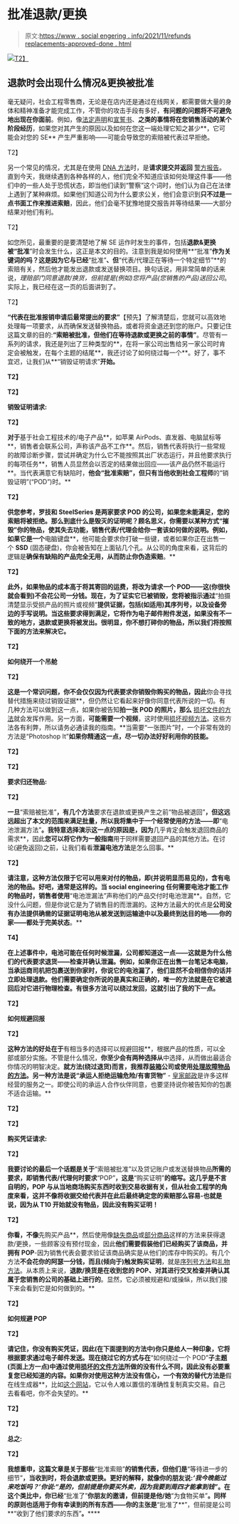 # 批准退款/更换

> 原文:[https://www . social engering . info/2021/11/refunds replacements-approved-done . html](https://www.socialengineering.info/2021/11/refundsreplacements-approved-done.html)

[![](../Images/6685a62535b6df2a83a3ba3824bb2d47.png)T2】](https://blogger.googleusercontent.com/img/a/AVvXsEiurwG_H7CFORYyWyq7y6pbqT3UTX6CJAZrm0D5PfFxhMklO6UogtvdryowsDVeALm_7tWn7bsTRw7yn9uGtsMq0hCNfevrN62teYJppajEJSMg1ZrHoTczn0ujziDaym3thl4A6FtB5XjOyl57o0z0rHl4g1vLX-vH5tByg3nfQ4N7pbCfgz0VdSB2=s226)

## **退款时会出现什么情况&更换被批准**

毫无疑问，社会工程零售商，无论是在店内还是通过在线网关，都需要做大量的身体和精神准备才能完成工作，不管你的攻击手段有多好，**有问题的问题将不可避免地出现在你面前**。例如，像[法定声明](https://www.socialengineers.net/2020/06/asked-to-sign-stat-dec.html)和[宣誓书](https://www.socialengineers.net/2020/05/asked-to-sign-affidavit_14.html)、**之类的事情将在您销售活动的某个阶段经历**，如果您对其产生的原因以及如何在您这一端处理它知之甚少**，它可能会对您的 SE** 产生严重影响——可能会导致您的索赔被代表过早拒绝。

 T2】

另一个常见的情况，尤其是在使用 [DNA 方法](https://www.socialengineers.net/2020/08/the-dna-method.html)时，是**请求提交并返回** [警方报告](https://www.socialengineers.net/2021/01/filing-police-report.html)。直到今天，我继续遇到各种各样的人，他们完全不知道应该如何处理这件事——他们中的一些人处于恐慌状态，即当他们读到“警察”这个词时，他们认为自己在法律上遇到了某种麻烦。如果他们知道公司为什么要求公关，他们会意识到**只不过是一点书面工作来推进索赔**，因此，他们会毫不犹豫地提交报告并等待结果——大部分结果对他们有利。

 T2】

如您所见，最重要的是要清楚地了解 SE 运作时发生的事件，包括**退款&更换被“批准**”时会发生什么，这正是本文的目的。注意到我是如何使用**“批准”**作为关键词的吗？这是因为它与已经**“批准”**、但**“代表/代理正在等待一个特定细节”**的索赔有关，然后他才能发出退款或发送替换项目。换句话说，用非常简单的话来说，**理赔部门同意退款/换货，但前提是*(例如)*您将产品(您销售的产品)送回公司**。实际上，我已经在这一页的后面讲到了。

 T2】

**“代表在批准报销申请后最常提出的要求”**【预先】了解清楚后，您就可以高效地处理每一项要求，从而确保发送替换物品，或者将资金退还到您的账户。只要记住这篇文章的目的:**“索赔被批准，但他们在等待退款或更换之前的事情”**。尽管有一系列的请求，我还是列出了三种类型的**，在将一家公司出售给另一家公司时肯定会被触发，在每个主题的结尾**，我还讨论了如何绕过每一个**。好了，事不宜迟，让我们从**“销毁证明请求”**开始。**

 **T2】**

 **T2】**

****销毁证明请求:****

 **T2】**

**对于**基于社会工程技术的/电子产品**，如苹果 AirPods、直发器、电脑鼠标等**，销售者会联系公司，声称该产品不工作**。然后，销售代表将执行一些常规的故障诊断步骤，尝试并确定为什么它不能按照其出厂状态运行，并且他要求执行的每项任务**，销售人员显然会以否定的结果做出回应——该产品仍然不能运行**。当代表满意它有缺陷时，**他会“批准索赔”，但只有当他收到社会工程师**的“销毁证明”(“POD”)时。**

 **T2】**

**供您参考，**罗技**和 **SteelSeries** 是两家要求 POD 的公司，如果您未能满足，您的索赔将被拒绝。那么到底什么是毁灭的证明呢？顾名思义，**你需要以某种方式“摧毁”你的物品，使其失去功能**，销售代表/代理会给你一套该如何做的说明。例如，如果它是一个**电脑键盘**，他可能会要求你打破一些键，或者如果你正在出售一个 **SSD** (固态硬盘)，你会被告知在上面钻几个孔。从公司的角度来看，这背后的逻辑是**确保有缺陷的产品完全无用，从而防止你伪造索赔**。**

 **T2】**

**此外，如果物品的成本高于将其寄回的运费，**将改为请求一个 POD**——这(你很快就会看到)不会花公司一分钱。现在，为了证实它已被销毁，您将被指示通过**“拍摄清楚显示受损产品的照片或视频”**提供证据，包括(如适用)其序列号，以及设备旁边的手写说明。当这些要求得到满足，**它将作为电子邮件附件发送，如果没有不一致的地方，退款或更换将被发出**。很明显，你不想打碎你的物品，所以我们将按照下面的方法来解决它。**

 **T2】**

**如何绕开一个吊舱**

 **T2】**

**这是一个常识问题，**你不会仅仅因为代表要求你销毁你购买的物品**，因此**你会寻找替代措施来绕过销毁证据**，但仍然让它看起来好像你同意代表所说的一切。有几种方法可以做到这一点，如果你被告知**拍一张 POD 的照片，那么** [损坏文件的方法](https://www.socialengineers.net/2021/02/corrupted-file-method.html)就会发挥作用。另一方面，**可能需要一个视频**，这时使用[损坏视频方法](https://www.socialengineers.net/2020/05/corrupted-video-method.html)。这些方法各有利弊，所以请务必通读我的指南。**当需要“一张图片”时，一个非常有效的方法是“Photoshop It”**如果你精通这一点，尽一切办法好好利用你的技能。**

 **T2】**

 **T2】**

****要求归还物品:****

 **T2】**

**一旦**“索赔被批准”**，有几个方法**要求在退款或更换产生之前“物品被退回”**，但这远远超出了本文的范围来满足批量，所以我将集中于一个经常使用的方法——即**“电池泄漏方法”**。我特意选择演示这一点的原因是，因为**几乎肯定会触发退回商品的需求**，因此**您可以将它作为一般指南**用于同样需要退回产品的其他方法。在讨论(避免返回)之前，让我们看看**泄漏电池方法**是怎么回事。**

 **T2】**

**请注意，这种方法仅限于它可以用来对付的物品，即(并说明显而易见的)，**含有电池的物品**。好吧，通常是这样的。当 social engineering 任何需要电池才能工作的物品时，销售者使用**“电池泄漏法”声称他们的产品交付时电池泄漏**。自然，它没什么问题，但是你说它是为了销售目的而泄漏的。这种方法最大的优点是**公司没有办法提供确凿的证据证明电池从被发送到运输途中以及最终到达目的地——你的家——都处于完美状态**。**

 ****T4】****

****在上述**事件中，电池可能在任何时候泄漏，公司都知道这一点——这就是为什么他们的代表要求**退货——检查并确认泄漏**。例如，如果你正在出售一台笔记本电脑，当承运商司机把包裹送到你家时，你说它的电池漏了，**他们显然不会相信你的话**并立即处理退款。他们需要确定你所说的是真实和正确的，唯一的方法就是在它被退回后对它进行物理检查。有很多方法可以绕过发回，这就引出了我的下一点。**

 **T2】**

**如何规避回报**

 **T2】**

**这种方法的好处在于**有相当多的选择可以规避回报**，根据产品的性质，可以全部或部分实施。不管是什么情况，**你至少会有两种选择从**中选择，从而做出最适合你情况的明智决定。**就方法(绕过退货)**而言，我推荐[装箱](https://www.socialengineers.net/2021/02/the-boxing-method.html)公司或使用[处理故障物品的方法](https://www.socialengineers.net/2021/04/disposed-faulty-item-method.html)。另一种方法是说**“承运人拒绝运输危险/有害货物”** - [皇家邮政](https://personal.help.royalmail.com/app/answers/detail/a_id/96/~/prohibited-and-restricted-items---advice-for-personal-customers)是许多这样经营的服务之一。即使公司的承运人合作伙伴同意，也要坚持说你被告知你的包裹不适合运输。**

 **T2】**

 **T2】**

****购买凭证请求:****

 **T2】**

**我要讨论的最后一个话题是关于**“索赔被批准”以及贷记账户或发送替换物品**所需的要求，即销售代表/代理何时要求**“POP”**，这是**“购买证明”**的缩写。这几乎是不言自明的，POP 与从当地商场购买东西时收到交易收据有关，但从社会工程学的角度来看，这并不像将收据交给代表并在此后最终确定您的索赔那么容易-也就是说，因为从 T10 开始就没有物品，因此没有购买证明！**

 **T2】**

**你看，不像**先购买产品**，然后使用像[缺失商品](https://www.socialengineers.net/2020/09/the-missing-item-method-done.html)或[部分商品](https://www.socialengineers.net/2020/09/the-partial-method.html)这样的方法来获得退款/更换，一些顾客没有预付现金，因此**他们需要假装他们已经购买了该商品，并拥有 POP**-因为销售代表会要求验证该商品确实是从他们的库存中购买的。有几个方法**不会花你的阿瑟一分钱，而且(倾向于)触发购买证明**，就是[序列号方法](https://www.socialengineers.net/2020/04/serial-number-method_13.html)和[礼物方法](https://www.socialengineers.net/2020/08/the-gift-method.html)。从本质上来说，**退款/换货是在收到您的 POP、对其进行交叉检查并确认其属于您销售的公司的基础上进行的**。显然，它必须被规避和/或操纵，所以我们接下来会看到它是如何做到的。**

 **T2】**

**如何规避 POP**

 **T2】**

**请记住，你没有购买凭证，因此(在下面提到的方法中)**你只是给人一种印象，它将根据要求通过电子邮件发送**。现在绕过它的方式与在**“如何绕过一个 POD”**子主题(页面上方一点)中通过使用[损坏的文件方法](https://www.socialengineers.net/2021/02/corrupted-file-method.html)所做的没有什么不同，因此没有必要重复您已经知道的内容。如果你对使用这种方法没有信心，一个有效的替代方法是**假在线生成器**，比如[这个网站](https://receiptmansion.com/)，它以令人难以置信的准确性复制真实交易。自己去看看吧，你不会失望的。**

 **T2】**

 **T2】**

****总之:****

 **T2】**

**我想重申，这篇文章是关于那些**“批准索赔”**的销售代表，但他们是**“等待进一步的细节”**，当收到时，将会退款或更换。更好的解释，就像你的朋友说:*‘我今晚能过来吃饭吗？’*你说:*“是的，但前提是你要买外卖，因为我要到周四才能拿到钱”*。在这个类比中，你已经**“批准了”**你朋友的邀请，但前提是他/她**“为食物买单”**。同样的原则也适用于你有幸读到的所有东西——你的主张是**“批准了**”，但前提是公司**“收到了他们要求的东西”**。******